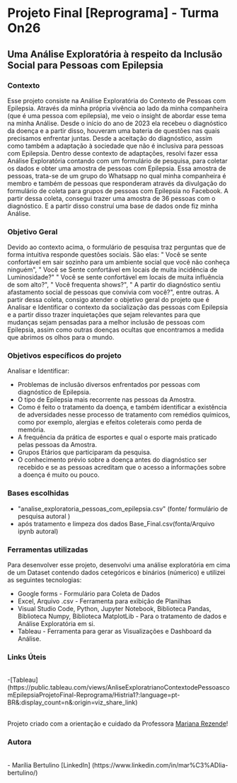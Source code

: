 
# Projeto Final [Reprograma] - Turma On26


## Uma Análise Exploratória à respeito da Inclusão Social para Pessoas com Epilepsia 


### Contexto 
Esse projeto consiste na Análise Exploratória do Contexto de Pessoas com Epilepsia. Através da minha própria vivência ao lado da minha companheira (que é uma pessoa com epilepsia), me veio o insight de abordar esse tema na minha Análise. 
Desde o início do ano de 2023 ela recebeu o diagnóstico da doença e a partir disso, houveram uma bateria de questões nas quais precisamos enfrentar juntas. Desde a aceitação do diagnóstico, assim como também a adaptação à sociedade que não é inclusiva para pessoas com Epilepsia. Dentro desse contexto de adaptações, resolvi fazer essa Análise Exploratória contando com um formulário de pesquisa, para  coletar os dados e obter uma amostra de pessoas com Epilepsia. 
Essa amostra de pessoas, trata-se de um grupo do Whatsapp no qual minha companheira é membro e também de pessoas que responderam através da divulgação do formulário de coleta para grupos de pessoas com Epilepsia no Facebook. A partir dessa coleta, consegui trazer uma amostra de 36 pessoas com o diagnóstico. E a partir disso construí uma base de dados onde fiz minha Análise. 

### Objetivo Geral
Devido ao contexto acima, o formulário de pesquisa traz perguntas que de forma intuitiva responde questões sociais. São elas: 
" Você se sente confortável em sair sozinho para um ambiente social que você não conheça ninguém", 
" Você se Sente confortável em locais de muita incidência de Luminosidade?"
" Você se sente confortável em locais de muita influência de som alto?", 
" Você frequenta shows?", 
" A partir do diagnóstico sentiu afastamento social de pessoas que convivia com você?",
 entre outras. 
 A partir dessa coleta, consigo atender o objetivo geral do projeto que é Analisar e Identificar o contexto da socialização das pessoas com Epilepsia e a partir disso trazer inquietações que sejam relevantes para que mudanças sejam pensadas para a melhor inclusão de pessoas com Epilepsia, assim como outras doenças ocultas que encontramos a medida que abrimos os olhos para o mundo.


### Objetivos específicos do projeto 

  Analisar e Identificar:

- Problemas de inclusão diversos enfrentados por pessoas com diagnóstico de Epilepsia.
- O tipo de Epilepsia mais recorrente nas pessoas da Amostra.
- Como é feito o tratamento da doença, e também identificar a existência de adversidades nesse processo de tratamento com remédios químicos, como por exemplo, alergias e efeitos coleterais como perda de memória.
- A frequência da prática de esportes e qual o esporte mais praticado pelas pessoas da Amostra.
- Grupos Etários que participaram da pesquisa.
- O conhecimento prévio sobre a doença antes do diagnóstico ser recebido e se as pessoas acreditam que o acesso a informações sobre a doença é muito ou pouco.

### Bases escolhidas

- "analise_exploratoria_pessoas_com_epilepsia.csv" (fonte/ formulário de pesquisa autoral )
- após tratamento e limpeza dos dados Base_Final.csv(fonta/Arquivo ipynb autoral)


### Ferramentas utilizadas
Para desenvolver esse projeto, desenvolvi uma análise exploratória em cima de um Dataset contendo  dados cetegóricos e binários (númerico) e utilizei as seguintes tecnologias: 
- Google forms - Formulário para Coleta de Dados
- Excel, Arquivo .csv - Ferramenta para exibição de Planilhas
- Visual Studio Code, Python, Jupyter Notebook, Biblioteca Pandas, Biblioteca Numpy,
  Biblioteca MatplotLib - Para o tratamento de dados e Análise Exploratória em si.
- Tableau - Ferramenta para gerar as Visualizações e Dashboard da Análise. 

### Links Úteis
<br>
-[Tableau] (https://public.tableau.com/views/AnliseExploratrianoContextodePessoascomEpilepsiaProjetoFinal-Reprograma/Histria1?:language=pt-BR&:display_count=n&:origin=viz_share_link)
<br>

<br>

Projeto criado com a orientação e cuidado da Professora [Mariana Rezende](https://www.linkedin.com/in/mariana-vb-rezende/)!<br>



### Autora 
<br>
- Marília Bertulino 
[LinkedIn] (https://www.linkedin.com/in/mar%C3%ADlia-bertulino/)
<br>
 





